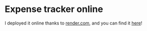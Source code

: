 # Expense tracker online
I deployed it online thanks to [render.com](https://render.com/), and you can find it [here](https://expense-tracker-me8x.onrender.com)!